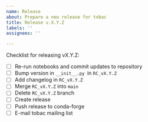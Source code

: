 ```yaml
---
name: Release
about: Prepare a new release for tobac
title: Release v.X.Y.Z
labels: ''
assignees: ''

---
```


Checklist for releasing vX.Y.Z:

* [ ]  Re-run notebooks and commit updates to repository
* [ ]  Bump version in `__init__.py `in `RC_vX.Y.Z` 
* [ ]  Add changelog in `RC_vX.Y.Z` 
* [ ]  Merge `RC_vX.Y.Z` into `main`
* [ ]  Delete `RC_vX.Y.Z` branch
* [ ]  Create release
* [ ]  Push release to conda-forge 
* [ ]  E-mail tobac mailing list
